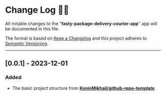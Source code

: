 <!-- markdownlint-disable MD024-->
# **Change Log** 📜📝

All notable changes to the "**fasty-package-delivery-courier-app**" app will be documented in this file.

The format is based on [Keep a Changelog](https://keepachangelog.com/en/1.0.0/) and this project adheres to [Semantic Versioning](https://semver.org/spec/v2.0.0.html).

---

## [**0.0.1**] - 2023-12-01

### Added

* The basic project structure from **[KoninMikhail/github-repo-template](https://github.com/KoninMikhail/github-repo-template)**.
